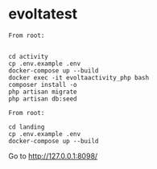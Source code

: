# evoltatest

```
From root:


cd activity
cp .env.example .env
docker-compose up --build
docker exec -it evoltaactivity_php bash
composer install -o
php artisan migrate
php artisan db:seed

From root:

cd landing
cp .env.example .env
docker-compose up --build

```
Go to http://127.0.0.1:8098/
